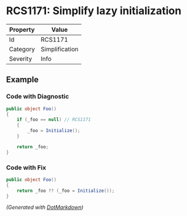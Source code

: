# RCS1171: Simplify lazy initialization

| Property | Value          |
| -------- | -------------- |
| Id       | RCS1171        |
| Category | Simplification |
| Severity | Info           |

## Example

### Code with Diagnostic

```csharp
public object Foo()
{
    if (_foo == null) // RCS1171
    {
        _foo = Initialize();
    }

    return _foo;
}
```

### Code with Fix

```csharp
public object Foo()
{
    return _foo ?? (_foo = Initialize());
}
```


*\(Generated with [DotMarkdown](http://github.com/JosefPihrt/DotMarkdown)\)*